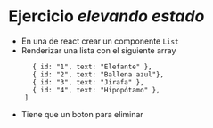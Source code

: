 # Ejercicio _elevando estado_

- En una de react crear un componente `List`
- Renderizar una lista con el siguiente array

```const list = [
      { id: "1", text: "Elefante" },
      { id: "2", text: "Ballena azul"},
      { id: "3", text: "Jirafa" },
      { id: "4", text: "Hipopótamo" },
    ]
```

- Tiene que un boton para eliminar
